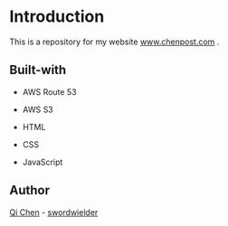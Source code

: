 # Introduction

This is a repository for my website www.chenpost.com .

## Built-with

* AWS Route 53

* AWS S3

* HTML

* CSS

* JavaScript

## Author

[Qi Chen](https://www.linkedin.com/in/qifchen/) - [swordwielder](http://github.com/swordwielder)
